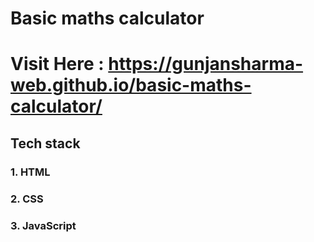 # Basic maths calculator
# Visit Here : https://gunjansharma-web.github.io/basic-maths-calculator/
## Tech stack

### 1. HTML
### 2. CSS
### 3. JavaScript
